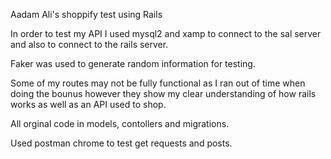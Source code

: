 Aadam Ali's shoppify test using Rails

In order to test my API I used mysql2 and xamp to connect to the sal server
and also to connect to the rails server. 

Faker was used to generate random information for testing.

Some of my routes may not be fully functional as I ran out of time when doing the bounus however
they show my clear understanding of how rails works as well as an API used to shop.

All orginal code in models, contollers and migrations.

Used postman chrome to test get requests and posts.
